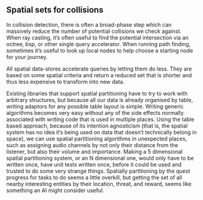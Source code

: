 Spatial sets for collisions
---------------------------

In collision detection, there is often a broad-phase step which can
massively reduce the number of potential collisions we check against.
When ray casting, it’s often useful to find the potential intersection
via an octree, bsp, or other single query accelerator. When running path
finding, sometimes it’s useful to look up local nodes to help choose a
starting node for your journey.

All spatial data-stores accelerate queries by letting them do less. They
are based on some spatial criteria and return a reduced set that is
shorter and thus less expensive to transform into new data.

Existing libraries that support spatial partitioning have to try to work
with arbitrary structures, but because all our data is already organised
by table, writing adaptors for any possible table layout is simple.
Writing generic algorithms becomes very easy without any of the side
effects normally associated with writing code that is used in multiple
places. Using the table based approach, because of its intention
agnosticism (that is, the spatial system has no idea it’s being used on
data that doesn’t technically belong in space), we can use spatial
partitioning algorithms in unexpected places, such as assigning audio
channels by not only their distance from the listener, but also their
volume and importance. Making a 5 dimensional spatial partitioning
system, or an N dimensional one, would only have to be written once,
have unit tests written once, before it could be used and trusted to do
some very strange things. Spatially partitioning by the quest progress
for tasks to do seems a little overkill, but getting the set of all
nearby interesting entities by their location, threat, and reward, seems
like something an AI might consider useful.

